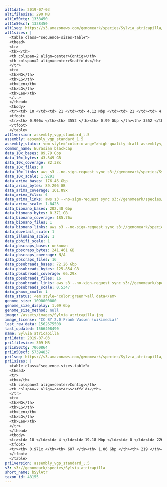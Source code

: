 ```yaml
---
alt1date: 2019-07-03
alt1filesize: 290 MB
alt1n50ctg: 1338450
alt1n50scf: 1338450
alt1seq: https://s3.amazonaws.com/genomeark/species/Sylvia_atricapilla/bSylAtr1/assembly_vgp_standard_1.5/bSylAtr1.alt.asm.20190703.fasta.gz
alt1sizes: |
  <table class="sequence-sizes-table">
  <thead>
  <tr>
  <th></th>
  <th colspan=2 align=center>Contigs</th>
  <th colspan=2 align=center>Scaffolds</th>
  </tr>
  <tr>
  <th>NG</th>
  <th>LG</th>
  <th>Len</th>
  <th>LG</th>
  <th>Len</th>
  </tr>
  </thead>
  <tbody>
  <tr><td> 10 </td><td> 21 </td><td> 4.12 Mbp </td><td> 21 </td><td> 4.12 Mbp </td></tr>  <tr><td> 20 </td><td> 52 </td><td> 3.04 Mbp </td><td> 52 </td><td> 3.04 Mbp </td></tr>  <tr><td> 30 </td><td> 93 </td><td> 2.41 Mbp </td><td> 93 </td><td> 2.41 Mbp </td></tr>  <tr><td> 40 </td><td> 144 </td><td> 1.83 Mbp </td><td> 144 </td><td> 1.83 Mbp </td></tr>  <tr style="background-color:#cccccc;"><td> 50 </td><td> 213 </td><td> 1.34 Mbp </td><td> 213 </td><td> 1.34 Mbp </td></tr>  <tr><td> 60 </td><td> 311 </td><td> 0.90 Mbp </td><td> 311 </td><td> 0.90 Mbp </td></tr>  <tr><td> 70 </td><td> 462 </td><td> 0.55 Mbp </td><td> 462 </td><td> 0.55 Mbp </td></tr>  <tr><td> 80 </td><td> 811 </td><td> 0.15 Mbp </td><td> 811 </td><td> 0.15 Mbp </td></tr>  <tr><td> 90 </td><td> 3059 </td><td> 20.80 Kbp </td><td> 3059 </td><td> 20.80 Kbp </td></tr>  <tr><td> 100 </td><td> - </td><td> - </td><td> - </td><td> - </td></tr>  </tbody>
  <tfoot>
  <tr><th> 0.906x </th><th> 3552 </th><th> 0.99 Gbp </th><th> 3552 </th><th> 0.99 Gbp </th></tr>
  </tfoot>
  </table>
alt1version: assembly_vgp_standard_1.5
assembly: assembly_vgp_standard_1.5
assembly_status: <em style="color:orange">high-quality draft assembly</em>
common_name: Eurasian blackcap
data_10x_bases: 89.79 Gbp
data_10x_bytes: 43.349 GB
data_10x_coverage: 82.38x
data_10x_files: 8
data_10x_links: aws s3 --no-sign-request sync s3://genomeark/species/Sylvia_atricapilla/bSylAtr1/genomic_data/10x/ .<br>
data_10x_scale: 1.9291
data_arima_bases: 176.46 Gbp
data_arima_bytes: 89.206 GB
data_arima_coverage: 161.89x
data_arima_files: 6
data_arima_links: aws s3 --no-sign-request sync s3://genomeark/species/Sylvia_atricapilla/bSylAtr1/genomic_data/arima/ .<br>
data_arima_scale: 1.8423
data_bionano_bases: 202.48 Gbp
data_bionano_bytes: 0.371 GB
data_bionano_coverage: 185.76x
data_bionano_files: 1
data_bionano_links: aws s3 --no-sign-request sync s3://genomeark/species/Sylvia_atricapilla/bSylAtr1/genomic_data/bionano/ .<br>
data_dovetail_scale: 1
data_illumina_scale: 1
data_pbhifi_scale: 1
data_pbscraps_bases: unknown
data_pbscraps_bytes: 241.461 GB
data_pbscraps_coverage: N/A
data_pbscraps_files: 16
data_pbsubreads_bases: 72.26 Gbp
data_pbsubreads_bytes: 125.854 GB
data_pbsubreads_coverage: 66.29x
data_pbsubreads_files: 16
data_pbsubreads_links: aws s3 --no-sign-request sync s3://genomeark/species/Sylvia_atricapilla/bSylAtr1/genomic_data/pacbio/ . --exclude "*scraps.bam* --exclude "*ccs.bam*"<br>
data_pbsubreads_scale: 0.5347
data_phase_scale: 1
data_status: <em style="color:green">all data</em>
genome_size: 1090000000
genome_size_display: 1.09 Gbp
genome_size_method: null
image: /assets/images/Sylvia_atricapilla.jpg
image_license: "CC BY 2.0 Frank Vassen (wikimedia)"
last_raw_data: 1562675508
last_updated: 1566408490
name: Sylvia atricapilla
pri1date: 2019-07-03
pri1filesize: 309 MB
pri1n50ctg: 7060864
pri1n50scf: 57394837
pri1seq: https://s3.amazonaws.com/genomeark/species/Sylvia_atricapilla/bSylAtr1/assembly_vgp_standard_1.5/bSylAtr1.pri.asm.20190703.fasta.gz
pri1sizes: |
  <table class="sequence-sizes-table">
  <thead>
  <tr>
  <th></th>
  <th colspan=2 align=center>Contigs</th>
  <th colspan=2 align=center>Scaffolds</th>
  </tr>
  <tr>
  <th>NG</th>
  <th>LG</th>
  <th>Len</th>
  <th>LG</th>
  <th>Len</th>
  </tr>
  </thead>
  <tbody>
  <tr><td> 10 </td><td> 4 </td><td> 19.18 Mbp </td><td> 0 </td><td> 226.74 Mbp </td></tr>  <tr><td> 20 </td><td> 11 </td><td> 15.60 Mbp </td><td> 0 </td><td> 226.74 Mbp </td></tr>  <tr><td> 30 </td><td> 19 </td><td> 12.03 Mbp </td><td> 1 </td><td> 151.87 Mbp </td></tr>  <tr><td> 40 </td><td> 29 </td><td> 10.01 Mbp </td><td> 2 </td><td> 88.00 Mbp </td></tr>  <tr style="background-color:#cccccc;"><td> 50 </td><td> 42 </td><td style="background-color:#88ff88;"> 7.06 Mbp </td><td> 4 </td><td style="background-color:#88ff88;"> 57.39 Mbp </td></tr>  <tr><td> 60 </td><td> 60 </td><td> 5.18 Mbp </td><td> 6 </td><td> 36.80 Mbp </td></tr>  <tr><td> 70 </td><td> 86 </td><td> 3.19 Mbp </td><td> 10 </td><td> 22.72 Mbp </td></tr>  <tr><td> 80 </td><td> 130 </td><td> 1.97 Mbp </td><td> 15 </td><td> 15.90 Mbp </td></tr>  <tr><td> 90 </td><td> 207 </td><td> 0.88 Mbp </td><td> 24 </td><td> 7.58 Mbp </td></tr>  <tr><td> 100 </td><td> - </td><td> - </td><td> - </td><td> - </td></tr>  </tbody>
  <tfoot>
  <tr><th> 0.971x </th><th> 607 </th><th> 1.06 Gbp </th><th> 219 </th><th> 1.07 Gbp </th></tr>
  </tfoot>
  </table>
pri1version: assembly_vgp_standard_1.5
s3: s3://genomeark/species/Sylvia_atricapilla
short_name: bSylAtr
taxon_id: 48155
---
```

